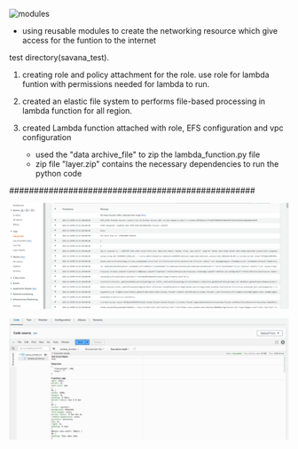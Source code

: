 ![modules](modules.png)
* using reusable modules to create the networking resource which give access for the funtion to the internet

test directory(savana_test).  

1. creating role and policy attachment for the role.
    use role for lambda funtion with permissions needed for lambda to run. 
2. created an elastic file system to performs file-based processing in lambda function for all region. 

3. created Lambda function attached with role, EFS configuration and vpc configuration
    * used the "data archive_file" to zip the lambda_function.py file
    * zip file "layer.zip" contains the necessary dependencies to run the python code


################################################## 

![test lambda function](cloudwatchlog.png)

![Alt text](lambda.png)
